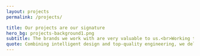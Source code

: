 ```yaml
---
layout: projects
permalink: /projects/

title: Our projects are our signature
hero_bg: projects-background1.png
subtitle: The brands we work with are very valuable to us.<br>Working together, we combine our brand values with the technologies of the future.
quote: Combining intelligent design and top-quality engineering, we deliver turnkey products and premium services to power winning digital strategies. 
---
```

